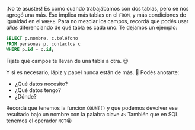 ¡No te asustes! Es como cuando trabajábamos con dos tablas, pero se nos agregó una más. Eso implica más tablas en el `FROM`, y más condiciones de igualdad en el `WHERE`. Para no mezclar los campos, recordá que podés usar _alias_ diferenciando de qué tabla es cada uno. Te dejamos un ejemplo:

``` sql
SELECT p.nombre, c.teléfono
FROM personas p, contactos c
WHERE p.id = c.id;
```

Fijate qué campos te llevan de una tabla a otra. :wink:

Y si es necesario, lápiz y papel nunca están de más. :memo: Podés anotarte:

* ¿Qué datos necesito?
* ¿Qué datos tengo?
* ¿Dónde?

Recordá que tenemos la función `COUNT()` y que podemos devolver ese resultado bajo un nombre con la palabra clave `AS`
También que en SQL tenemos el operador `NOT`:stuck_out_tongue_winking_eye:
